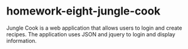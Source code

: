 # homework-eight-jungle-cook
 Jungle Cook is a web application that allows users to login and create recipes. The application uses JSON and jquery to login and display information.
